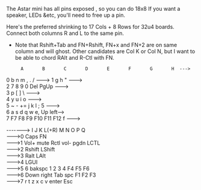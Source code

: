The Astar mini has all pins exposed , so you can do 18x8
If you want a speaker, LEDs &etc, you'll need to free up a pin. 

Here's the preferred shrinking to 17 Cols + 8 Rows for 32u4 boards. 
Connect both columns R and L  to the same pin. 
- Note that Rshift+Tab and FN+Rshift, FN+x and FN+2 are on same column and will ghost. 
Other candidates are Col K or Col N, but I want to be able to chord RAlt and R-Ctl with FN. 
    			
    			
        A       B       C       D       E       F       G       H  --->
0       b       n       m       ,       .       /                  --->
1       g       h       "                                          --->          
2       7       8       9       0       Del             PgUp       --->          
3       p       [       ]       \                                  --->          
4       y       u       i       o                                  --->               
5       ~       -       +=      j       k       l       ;       5  --->               
6       a       s       d       q       w       e,      Up      left-->     
7       F7      F8      F9      F10     F11     F12             f  --->                  
    			
------->    I       J       K       L(+R)   M      N       O       P       Q    
--->0               Caps           FN                                             
--->1                      Vol+    mute    Rctl            vol-    pgdn    LCTL            
--->2                              Rshift                          LShift                  
--->3                      Ralt                            LAlt                    
--->4                                              LGUI                                            
--->5       6       bakspc  1       2       3       4       F4      F5      F6                      
--->6       Down    right           Tab            spc      F1      F2      F3           
--->7       r       t       z       x       c               v       enter   Esc                     

